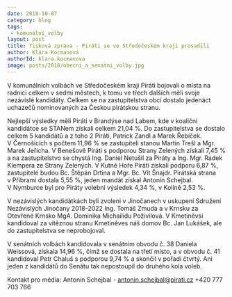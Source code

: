 ```yaml
---
date: 2018-10-07
category: blog
tags:
 - komunální_volby
layout: post
title: Tisková zpráva - Piráti se ve Středočeském kraji prosadili
author: Klára Kocmanová
authorId: klara.kocmanova
image: posts/2018/obecni_a_senatni_volby.jpg
---
```

V komunálních volbách ve Středočeském kraji Piráti bojovali o místa na radnici celkem v sedmi městech, k tomu ve třech dalších měli svoje nezávislé kandidáty. Celkem se na zastupitelstva obcí dostalo jedenáct uchazečů nominovaných za Českou pirátskou stranu. 

Nejlepší výsledky měli Piráti v Brandýse nad Labem, kde v koaliční kandidátce se STANem získali celkem 21,04 %. Do zastupitelstva se dostalo celkem 5 kandidátů a z toho 2 Piráti, Patrick Zandl a Marek Řebíček. V Černošicích s počtem 11,96 % se zastupiteli stanou Martin Trešl a Mgr. Marek Jeřicha. V Benešově Piráti s podporou Strany Zelených získali 7,45 % a na zastupitelstvo se chystá Ing. Daniel Netušil za Piráty a Ing. Mgr. Radek Klempera ze Strany Zelených. V Kutné Hoře Piráti získali podporu 6,87 %, zastupitelé budou Bc. Štěpán Drtina a Mgr. Bc. Vít Šnajdr. Pirátská strana v Příbrami dostala 5,55 %, jeden mandát získal Antonín Schejbal. V Nymburce byl pro Piráty volební výsledek 4,34 %, v Kolíně 2,53 %. 

V nezávislých kandidátkách byli zvoleni v Jinočanech v uskupení Sdružení Nezávislých Jinočany 2018-2022 Ing. Tomáš Zmuda a v Krnsku za Otevřené Krnsko MgA. Dominika Michailidu Poživilová. V Kmetiněvsi kandidoval za vítěznou stranu Kmetiněves náš domov Bc. Jan Lukášek, ale do zastupitelstva se neprobojoval.

V senátních volbách kandidovala v senátním obvodu č. 38 Daniela Weissová, získala 14,96 %, čímž se dostala na třetí místo, a v obvodu č. 41 kandidoval Petr Chaluš s podporou 9,74 % a skončil v pořadí čtvrtý. Ani jeden z kandidátů do Senátu tak nepostoupil do druhého kola voleb.

Kontakt pro média: Antonín Schejbal - antonin.schejbal@pirati.cz +420 777 703 766

